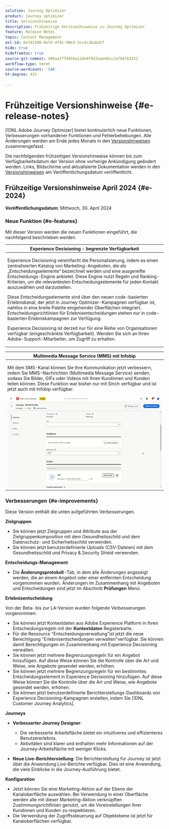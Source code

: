 ```yaml
---
solution: Journey Optimizer
product: journey optimizer
title: Versionshinweise
description: Frühzeitige Versionshinweise zu Journey Optimizer
feature: Release Notes
topic: Content Management
exl-id: 6e7d1300-8efd-4fdc-90e3-3ccdc3babd2f
hide: true
hidefromtoc: true
source-git-commit: 409aaf7f8458a118e0f8d3aae481c2af047b3251
workflow-type: tm+mt
source-wordcount: '546'
ht-degree: 41%

---
```


# Frühzeitige Versionshinweise {#e-release-notes}

[!DNL Adobe Journey Optimizer] bietet kontinuierlich neue Funktionen, Verbesserungen vorhandener Funktionen und Fehlerbehebungen. Alle Änderungen werden am Ende jedes Monats in den [Versionshinweisen](release-notes.md) zusammengefasst.

Die nachfolgenden frühzeitigen Versionshinweise können bis zum Verfügbarkeitsdatum der Version ohne vorherige Ankündigung geändert werden. Links, Bildschirme und aktualisierte Dokumentation werden in den [Versionshinweisen](release-notes.md) am Veröffentlichungsdatum veröffentlicht.

## Frühzeitige Versionshinweise April 2024 {#e-2024}

**Veröffentlichungsdatum**: Mittwoch, 30. April 2024

### Neue Funktion {#e-features}

Mit dieser Version werden die neuen Funktionen eingeführt, die nachfolgend beschrieben werden.

<!--table>
<thead>
<tr>
<th><strong>Business rules - Private Beta</strong><br/></th>
</tr>
</thead>
<tbody>
<tr>
<td>
<p>It is now possible to create and apply rule sets to your marketing communications.  </p>
</td>
</tr>
</tbody>
</table-->

<table>
<thead>
<tr>
<th><strong>Experience Decisioning - begrenzte Verfügbarkeit</strong><br/></th>
</tr>
</thead>
<tbody>
<tr>
<td>
<p>Experience Decisioning vereinfacht die Personalisierung, indem es einen zentralisierten Katalog von Marketing-Angeboten, die als „Entscheidungselemente“ bezeichnet werden und eine ausgereifte Entscheidungs-Engine anbietet. Diese Engine nutzt Regeln und Ranking-Kriterien, um die relevantesten Entscheidungselemente für jeden Kontakt auszuwählen und darzustellen.</p>
<p>Diese Entscheidungselemente sind über den neuen code-basierten Erlebniskanal, der jetzt in Journey Optimizer-Kampagnen verfügbar ist, nahtlos in eine breite Palette eingehender Oberflächen integriert. Entscheidungsrichtlinien für Erlebnisentscheidungen stehen nur in code-basierten Erlebniskampagnen zur Verfügung.</p>
<p>Experience Decisioning ist derzeit nur für eine Reihe von Organisationen verfügbar (eingeschränkte Verfügbarkeit). Wenden Sie sich an Ihren Adobe-Support-Mitarbeiter, um Zugriff zu erhalten.</p>
</td>
</tr>
</tbody>
</table>

<!--table>
<thead>
<tr>
<th><strong>Personalization - Local Lookups - Multi-Entity Support - Beta</strong><br/></th>
</tr>
</thead>
<tbody>
<tr>
<td>
<p>TBD</p>
</td>
</tr>
</tbody>
</table-->

<table>
<thead>
<tr>
<th><strong>Multimedia Message Service (MMS) mit Infobip</strong><br/></th>
</tr>
</thead>
<tbody>
<tr>
<td>
<p>Mit dem SMS-Kanal können Sie Ihre Kommunikation jetzt verbessern, indem Sie MMS-Nachrichten (Multimedia Message Service) senden, sodass Sie Bilder, GIFs oder Videos mit Ihren Kundinnen und Kunden teilen können. Diese Funktion war bisher nur mit Sinch verfügbar und ist jetzt auch mit Infobip verfügbar.</p>
<img src="assets/do-not-localize/mms.gif"/>
</td>
</tr>
</tbody>
</table>

<!-- table>
<thead>
<tr>
<th><strong>AI Assistant - Experience Variant Generation - Beta</strong><br/></th>
</tr>
</thead>
<tbody>
<tr>
<td>
<p>Once you have created and personalized your message, take your content to the next level with the AI assistant. You can now use the AI assistant to optimize your message's impact by experimenting with different main titles, and images. Each variant is managed as a unique Treatment, to measure and compare which title effectively generates more clicks.</p>
</td>
</tr>
</tbody>
</table-->

<!--table>
<thead>
<tr>
<th><strong>IP Warmup Workflow - LA</strong><br/></th>
</tr>
</thead>
<tbody>
<tr>
<td>
<p>You can now easily perform IP warmup workflows directly from the Journey Optimizer interface in a standardized and efficient way that follows the best practices for optimal deliverability.</p>
</td>
</tr>
</tbody>
</table-->

<!--table>
<thead>
<tr>
<th><strong>Email Surface Personalization - Private beta </strong><br/></th>
</tr>
</thead>
<tbody>
<tr>
<td>
<p>You can now define dynamic subdomains and personalized header parameters when creating email channel surfaces, for increased flexibility and control over your email settings.</p>
</td>
</tr>
</tbody>
</table-->

### Verbesserungen {#e-improvements}

Diese Version enthält die unten aufgeführten Verbesserungen.

<!--
* **ExD reporting in AEP**: TBD
-->

**Zielgruppen**

* Sie können jetzt Zielgruppen und Attribute aus der Zielgruppenkomposition mit dem Gesundheitsschild und dem Datenschutz- und Sicherheitsschild verwenden.
* Sie können jetzt benutzerdefinierte Uploads (CSV-Dateien) mit dem Gesundheitsschild und Privacy &amp; Security Shield verwenden.

<!--
* **Experience Decisioning + Code-based experiences (LA)**: You can now leverage the Experience decisioning feature to use decision items in your code-based campaigns. Note: The Code-based experience channel and Experience decisioning are not available for organizations that have purchased the Adobe Healthcare Shield and Privacy and Security Shield add-on offerings.
-->
<!--
* **Expression Fragments supported for Web and In-App**: Expression fragments are now available for the Web and In-app channels. 
-->


<!--
* **DULE for AJO Channel Surface**: It is now possible to apply a label on certain profile attributes to restrict their usage inside a channel surface through marketing actions.
-->


<!--
* **List-Unsubscribe updates**: Following on the recent Gmail and Yahoo announcements for bulk senders, Journey Optimizer supports the "post/1-click" List-Unsubscribe option. 
-->

**Entscheidungs-Management**

* Die **Änderungsprotokoll** -Tab, in dem alle Änderungen angezeigt werden, die an einem Angebot oder einer entfernten Entscheidung vorgenommen wurden. Änderungen im Zusammenhang mit Angeboten und Entscheidungen sind jetzt im Abschnitt **Prüfungen** Menü.

**Erlebnisentscheidung**

Von der Beta- bis zur LA-Version wurden folgende Verbesserungen vorgenommen:

<!-- TO CONFIRM * Experience Decisioning left navigation menus have been renamed:
    * "Items" is now "Catalogs"
    * "Configuration" is now "Strategy setup"-->
* Sie können jetzt Kontextdaten aus Adobe Experience Platform in Ihren Entscheidungsregeln mit der **Kontextdaten** Registerkarte.
* Für die Ressource &quot;Entscheidungsverwaltung&quot;ist jetzt die neue Berechtigung &quot;Erlebnisentscheidungen verwalten&quot;verfügbar. Sie können damit Berechtigungen im Zusammenhang mit Experience Decisioning verwalten.
* Sie können jetzt mehrere Begrenzungsregeln für ein Angebot hinzufügen. Auf diese Weise können Sie die Kontrolle über die Art und Weise, wie Angebote gesendet werden, erhöhen.
* Sie können jetzt mehrere Begrenzungsregeln für ein bestimmtes Entscheidungselement in Experience Decisioning hinzufügen. Auf diese Weise können Sie die Kontrolle über die Art und Weise, wie Angebote gesendet werden, erhöhen.
* Sie können jetzt benutzerdefinierte Berichterstellungs-Dashboards von Experience Decisioning-Kampagnen erstellen, indem Sie [!DNL Customer Journey Analytics].

**Journeys**

* **Verbesserter Journey Designer**:

   * Die verbesserte Arbeitsfläche bietet ein intuitiveres und effizienteres Benutzererlebnis.
   * Aktivitäten sind klarer und enthalten mehr Informationen auf der Journey-Arbeitsfläche mit weniger Klicks.

* **Neue Live-Berichterstellung**: Die Berichterstellung für Journey ist jetzt über die Anwendung Live-Berichte verfügbar. Dies ist eine Anwendung, die viele Einblicke in die Journey-Ausführung bietet.

**Konfiguration**

* Jetzt können Sie eine Marketing-Aktion auf der Ebene der Kanaloberfläche auswählen. Bei Verwendung in einer Oberfläche werden alle mit dieser Marketing-Aktion verknüpften Zustimmungsrichtlinien genutzt, um die Voreinstellungen Ihrer Kundinnen und Kunden zu respektieren.
* Die Verwendung der Zugriffssteuerung auf Objektebene ist jetzt für Kanaloberflächen verfügbar.

